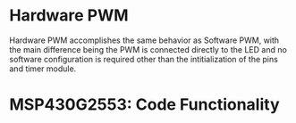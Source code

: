 # Hardware PWM
Hardware PWM accomplishes the same behavior as Software PWM, with the main difference being the PWM is connected directly to the LED and no software configuration is required other than the intitialization of the pins and timer module.

# MSP430G2553: Code Functionality
